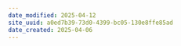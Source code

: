 ```yaml
---
date_modified: 2025-04-12
site_uuid: a0ed7b39-73d0-4399-bc05-130e8ffe85ad
date_created: 2025-04-06
---
```


